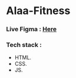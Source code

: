 # Alaa-Fitness
### Live Figma : [Here](https://www.figma.com/file/9nq6goHxvP9UOJ0mnl1dev/Fitness-app-wireframe?type=design&node-id=445&t=2Pen7DuhdaNvZAQK-0)


### Tech stack :
* HTML.
* CSS.
* JS.

